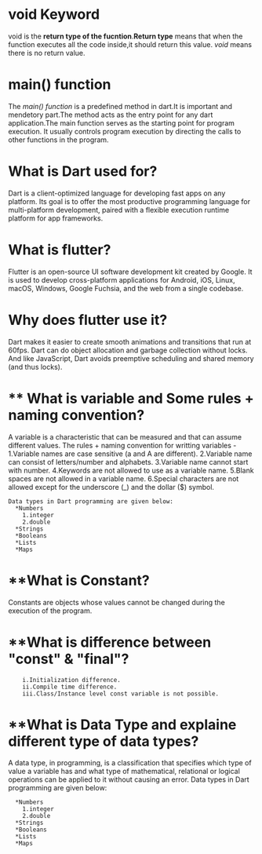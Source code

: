 # **void Keyword**
void is the **return type of the fucntion**.**Return type** means that when the function executes all the code inside,it should return this value. _void_ means there is no return value.

# **main() function**
The _main() function_ is a predefined method in dart.It is important and mendetory part.The method acts as the entry point for any dart application.The main function serves as the starting point for program execution. It usually controls program execution by directing the calls to other functions in the program.

# **What is Dart used for?**
  Dart is a client-optimized language for developing fast apps on any platform. Its goal is to offer the most productive programming language for multi-platform development, paired with a flexible execution runtime platform for app frameworks.

# **What is flutter?**
  Flutter is an open-source UI software development kit created by Google. It is used to develop cross-platform applications for Android, iOS, Linux, macOS, Windows, Google Fuchsia, and the web from a single codebase.

# **Why does flutter use it?**
  Dart makes it easier to create smooth animations and transitions that run at 60fps. Dart can do object allocation and garbage collection without locks. And like JavaScript, Dart avoids preemptive scheduling and shared memory (and thus locks).

# ** What is variable and Some rules + naming convention?
  A variable is a characteristic that can be measured and that can assume different values.
  The rules + naming convention for writting variables -
      1.Variable names are case sensitive (a and A are different).
      2.Variable name can consist of letters/number and alphabets.
      3.Variable name cannot start with number.
      4.Keywords are not allowed to use as a variable name.
      5.Blank spaces are not allowed in a variable name.
      6.Special characters are not allowed except for the underscore (_) and the dollar ($) symbol.
      
    Data types in Dart programming are given below:
      *Numbers
        1.integer
        2.double
      *Strings
      *Booleans
      *Lists
      *Maps

# **What is Constant?
  Constants are objects whose values cannot be changed during the execution of the program.

# **What is difference between "const" & "final"?
        i.Initialization difference.
        ii.Compile time difference.
        iii.Class/Instance level const variable is not possible.

# **What is Data Type and explaine different type of data types?
  A data type, in programming, is a classification that specifies which type of value a variable has and what type of mathematical, relational or logical operations can be applied to it without causing an error.
  Data types in Dart programming are given below:

      *Numbers
        1.integer
        2.double
      *Strings
      *Booleans
      *Lists
      *Maps